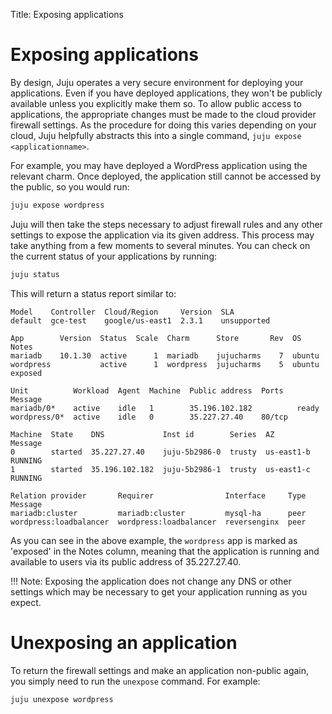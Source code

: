 Title: Exposing applications    


# Exposing applications

By design, Juju operates a very secure environment for deploying your
applications. Even if you have deployed applications, they won't be publicly
available unless you explicitly make them so. To allow public access to
applications, the appropriate changes must be made to the cloud provider
firewall settings. As the procedure for doing this varies depending on your
cloud, Juju helpfully abstracts this into a single command,
`juju expose <applicationname>`.

For example, you may have deployed a WordPress application using the relevant
charm. Once deployed, the application still cannot be accessed by the public,
so you would run:

```bash
juju expose wordpress
```

Juju will then take the steps necessary to adjust firewall rules and any other
settings to expose the application via its given address. This process may take
anything from a few moments to several minutes. You can check on the current
status of your applications by running:

```bash
juju status
```

This will return a status report similar to:

<!-- JUJUVERSION: 2.3.1-xenial-amd64 -->
<!-- JUJUCOMMAND: juju status -->
```no-highlight
Model    Controller  Cloud/Region     Version  SLA
default  gce-test    google/us-east1  2.3.1    unsupported

App        Version  Status  Scale  Charm      Store       Rev  OS      Notes
mariadb    10.1.30  active      1  mariadb    jujucharms    7  ubuntu  
wordpress           active      1  wordpress  jujucharms    5  ubuntu  exposed

Unit          Workload  Agent  Machine  Public address  Ports   Message
mariadb/0*    active    idle   1        35.196.102.182          ready
wordpress/0*  active    idle   0        35.227.27.40    80/tcp  

Machine  State    DNS             Inst id        Series  AZ          Message
0        started  35.227.27.40    juju-5b2986-0  trusty  us-east1-b  RUNNING
1        started  35.196.102.182  juju-5b2986-1  trusty  us-east1-c  RUNNING

Relation provider       Requirer                Interface     Type  Message
mariadb:cluster         mariadb:cluster         mysql-ha      peer  
wordpress:loadbalancer  wordpress:loadbalancer  reversenginx  peer
```

As you can see in the above example, the `wordpress` app is marked as 'exposed'
in the Notes column, meaning that the application is running and available to
users via its public address of 35.227.27.40.

!!! Note:
    Exposing the application does not change any DNS or other settings 
    which may be necessary to get your application running as you expect.

# Unexposing an application

To return the firewall settings and make an application non-public again, you
simply need to run the `unexpose` command. For example:

```bash
juju unexpose wordpress
```
